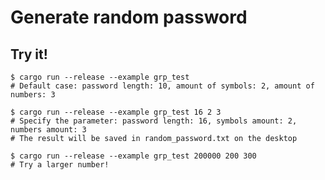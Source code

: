 # Generate random password




## Try it!
```shell script
$ cargo run --release --example grp_test
# Default case: password length: 10, amount of symbols: 2, amount of numbers: 3

$ cargo run --release --example grp_test 16 2 3
# Specify the parameter: password length: 16, symbols amount: 2, numbers amount: 3
# The result will be saved in random_password.txt on the desktop

$ cargo run --release --example grp_test 200000 200 300
# Try a larger number!
```










